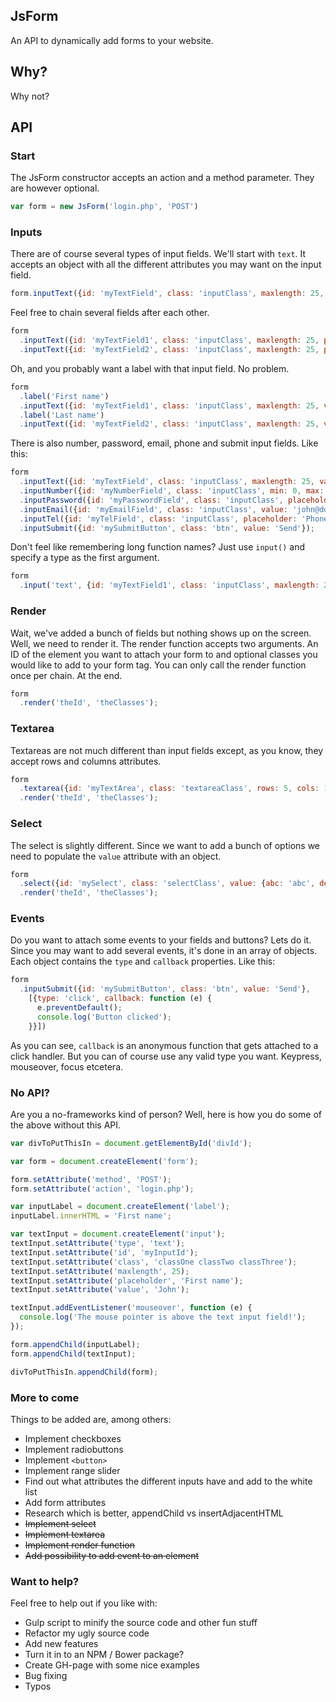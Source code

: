 ## JsForm
An API to dynamically add forms to your website.

## Why?
Why not?

## API

### Start
 The JsForm constructor accepts an action and a method parameter. They are however optional.
```Javascript
var form = new JsForm('login.php', 'POST')
```

### Inputs
There are of course several types of input fields.
We'll start with ```text```. It accepts an object with all the different attributes you may want on the input field.
```Javascript
form.inputText({id: 'myTextField', class: 'inputClass', maxlength: 25, placeholder: 'First name', value: 'John'});
```
Feel free to chain several fields after each other.
```Javascript
form
  .inputText({id: 'myTextField1', class: 'inputClass', maxlength: 25, placeholder: 'First name', value: 'John'})
  .inputText({id: 'myTextField2', class: 'inputClass', maxlength: 25, placeholder: 'Last name', value: 'Doh'});
```
Oh, and you probably want a label with that input field. No problem.
```Javascript
form
  .label('First name')
  .inputText({id: 'myTextField1', class: 'inputClass', maxlength: 25, value: 'John'})
  .label('Last name')
  .inputText({id: 'myTextField2', class: 'inputClass', maxlength: 25, value: 'Doh'});
```
There is also number, password, email, phone and submit input fields. Like this:
```Javascript
form
  .inputText({id: 'myTextField', class: 'inputClass', maxlength: 25, value: 'John'})
  .inputNumber({id: 'myNumberField', class: 'inputClass', min: 0, max: 100})
  .inputPassword({id: 'myPasswordField', class: 'inputClass', placeholder: 'Password', value: 'hunter2'})
  .inputEmail({id: 'myEmailField', class: 'inputClass', value: 'john@doh.com'})
  .inputTel({id: 'myTelField', class: 'inputClass', placeholder: 'Phone number', disabled: 'disabled'})
  .inputSubmit({id: 'mySubmitButton', class: 'btn', value: 'Send'});
```
Don't feel like remembering long function names? Just use ```input()``` and specify a type as the first argument.
```Javascript
form
  .input('text', {id: 'myTextField1', class: 'inputClass', maxlength: 25, value: 'John'});
```

### Render
Wait, we've added a bunch of fields but nothing shows up on the screen. Well, we need to render it. The render function accepts two arguments. An ID of the element you want to attach your form to and optional classes you would like to add to your form tag. You can only call the render function once per chain. At the end.
```Javascript
form
  .render('theId', 'theClasses');
```

### Textarea
Textareas are not much different than input fields except, as you know, they accept rows and columns attributes.
```Javascript
form
  .textarea({id: 'myTextArea', class: 'textareaClass', rows: 5, cols: 100, placeholder: 'Write something here'})
  .render('theId', 'theClasses');
```

### Select
The select is slightly different. Since we want to add a bunch of options we need to populate the ```value``` attribute with an object.
```Javascript
form
  .select({id: 'mySelect', class: 'selectClass', value: {abc: 'abc', def: 'def', ghj: 'ghj'}})
  .render('theId', 'theClasses');
```

### Events
Do you want to attach some events to your fields and buttons? Lets do it. Since you may want to add several events, it's done in an array of objects. Each object contains the ```type``` and ```callback``` properties. Like this:
```Javascript
form
  .inputSubmit({id: 'mySubmitButton', class: 'btn', value: 'Send'},
    [{type: 'click', callback: function (e) {
      e.preventDefault();
      console.log('Button clicked');
    }}])
```
As you can see, ```callback``` is an anonymous function that gets attached to a click handler. But you can of course use any valid type you want. Keypress, mouseover, focus etcetera.

### No API?
Are you a no-frameworks kind of person? Well, here is how you do some of the above without this API.
```Javascript
var divToPutThisIn = document.getElementById('divId');

var form = document.createElement('form');

form.setAttribute('method', 'POST');
form.setAttribute('action', 'login.php');

var inputLabel = document.createElement('label');
inputLabel.innerHTML = 'First name';

var textInput = document.createElement('input');
textInput.setAttribute('type', 'text');
textInput.setAttribute('id', 'myInputId');
textInput.setAttribute('class', 'classOne classTwo classThree');
textInput.setAttribute('maxlength', 25);
textInput.setAttribute('placeholder', 'First name');
textInput.setAttribute('value', 'John');

textInput.addEventListener('mouseover', function (e) {
  console.log('The mouse pointer is above the text input field!');
});

form.appendChild(inputLabel);
form.appendChild(textInput);

divToPutThisIn.appendChild(form);
```

### More to come
Things to be added are, among others:
* Implement checkboxes
* Implement radiobuttons
* Implement ```<button>```
* Implement range slider
* Find out what attributes the different inputs have and add to the white list
* Add form attributes
* Research which is better, appendChild vs insertAdjacentHTML
* ~~Implement select~~
* ~~Implement textarea~~
* ~~Implement render function~~
* ~~Add possibility to add event to an element~~

### Want to help?
Feel free to help out if you like with:
* Gulp script to minify the source code and other fun stuff
* Refactor my ugly source code
* Add new features
* Turn it in to an NPM / Bower package?
* Create GH-page with some nice examples
* Bug fixing
* Typos
